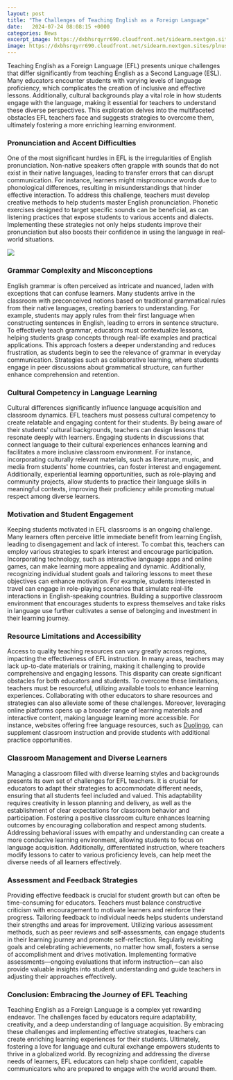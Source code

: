 ```yaml
---
layout: post
title: "The Challenges of Teaching English as a Foreign Language"
date:   2024-07-24 08:08:15 +0000
categories: News
excerpt_image: https://dxbhsrqyrr690.cloudfront.net/sidearm.nextgen.sites/plnusealions.com/images/responsive_2023/default_image.png
image: https://dxbhsrqyrr690.cloudfront.net/sidearm.nextgen.sites/plnusealions.com/images/responsive_2023/default_image.png
---
```


Teaching English as a Foreign Language (EFL) presents unique challenges that differ significantly from teaching English as a Second Language (ESL). Many educators encounter students with varying levels of language proficiency, which complicates the creation of inclusive and effective lessons. Additionally, cultural backgrounds play a vital role in how students engage with the language, making it essential for teachers to understand these diverse perspectives. This exploration delves into the multifaceted obstacles EFL teachers face and suggests strategies to overcome them, ultimately fostering a more enriching learning environment.
### Pronunciation and Accent Difficulties
One of the most significant hurdles in EFL is the irregularities of English pronunciation. Non-native speakers often grapple with sounds that do not exist in their native languages, leading to transfer errors that can disrupt communication. For instance, learners might mispronounce words due to phonological differences, resulting in misunderstandings that hinder effective interaction. To address this challenge, teachers must develop creative methods to help students master English pronunciation. Phonetic exercises designed to target specific sounds can be beneficial, as can listening practices that expose students to various accents and dialects. Implementing these strategies not only helps students improve their pronunciation but also boosts their confidence in using the language in real-world situations.

![](https://dxbhsrqyrr690.cloudfront.net/sidearm.nextgen.sites/plnusealions.com/images/responsive_2023/default_image.png)
### Grammar Complexity and Misconceptions
English grammar is often perceived as intricate and nuanced, laden with exceptions that can confuse learners. Many students arrive in the classroom with preconceived notions based on traditional grammatical rules from their native languages, creating barriers to understanding. For example, students may apply rules from their first language when constructing sentences in English, leading to errors in sentence structure. To effectively teach grammar, educators must contextualize lessons, helping students grasp concepts through real-life examples and practical applications. This approach fosters a deeper understanding and reduces frustration, as students begin to see the relevance of grammar in everyday communication. Strategies such as collaborative learning, where students engage in peer discussions about grammatical structure, can further enhance comprehension and retention.
### Cultural Competency in Language Learning
Cultural differences significantly influence language acquisition and classroom dynamics. EFL teachers must possess cultural competency to create relatable and engaging content for their students. By being aware of their students' cultural backgrounds, teachers can design lessons that resonate deeply with learners. Engaging students in discussions that connect language to their cultural experiences enhances learning and facilitates a more inclusive classroom environment. For instance, incorporating culturally relevant materials, such as literature, music, and media from students' home countries, can foster interest and engagement. Additionally, experiential learning opportunities, such as role-playing and community projects, allow students to practice their language skills in meaningful contexts, improving their proficiency while promoting mutual respect among diverse learners.
### Motivation and Student Engagement
Keeping students motivated in EFL classrooms is an ongoing challenge. Many learners often perceive little immediate benefit from learning English, leading to disengagement and lack of interest. To combat this, teachers can employ various strategies to spark interest and encourage participation. Incorporating technology, such as interactive language apps and online games, can make learning more appealing and dynamic. Additionally, recognizing individual student goals and tailoring lessons to meet these objectives can enhance motivation. For example, students interested in travel can engage in role-playing scenarios that simulate real-life interactions in English-speaking countries. Building a supportive classroom environment that encourages students to express themselves and take risks in language use further cultivates a sense of belonging and investment in their learning journey.
### Resource Limitations and Accessibility
Access to quality teaching resources can vary greatly across regions, impacting the effectiveness of EFL instruction. In many areas, teachers may lack up-to-date materials or training, making it challenging to provide comprehensive and engaging lessons. This disparity can create significant obstacles for both educators and students. To overcome these limitations, teachers must be resourceful, utilizing available tools to enhance learning experiences. Collaborating with other educators to share resources and strategies can also alleviate some of these challenges. Moreover, leveraging online platforms opens up a broader range of learning materials and interactive content, making language learning more accessible. For instance, websites offering free language resources, such as [Duolingo](https://us.edu.vn/en/Duolingo), can supplement classroom instruction and provide students with additional practice opportunities.
### Classroom Management and Diverse Learners
Managing a classroom filled with diverse learning styles and backgrounds presents its own set of challenges for EFL teachers. It is crucial for educators to adapt their strategies to accommodate different needs, ensuring that all students feel included and valued. This adaptability requires creativity in lesson planning and delivery, as well as the establishment of clear expectations for classroom behavior and participation. Fostering a positive classroom culture enhances learning outcomes by encouraging collaboration and respect among students. Addressing behavioral issues with empathy and understanding can create a more conducive learning environment, allowing students to focus on language acquisition. Additionally, differentiated instruction, where teachers modify lessons to cater to various proficiency levels, can help meet the diverse needs of all learners effectively.
### Assessment and Feedback Strategies
Providing effective feedback is crucial for student growth but can often be time-consuming for educators. Teachers must balance constructive criticism with encouragement to motivate learners and reinforce their progress. Tailoring feedback to individual needs helps students understand their strengths and areas for improvement. Utilizing various assessment methods, such as peer reviews and self-assessments, can engage students in their learning journey and promote self-reflection. Regularly revisiting goals and celebrating achievements, no matter how small, fosters a sense of accomplishment and drives motivation. Implementing formative assessments—ongoing evaluations that inform instruction—can also provide valuable insights into student understanding and guide teachers in adjusting their approaches effectively.
### Conclusion: Embracing the Journey of EFL Teaching
Teaching English as a Foreign Language is a complex yet rewarding endeavor. The challenges faced by educators require adaptability, creativity, and a deep understanding of language acquisition. By embracing these challenges and implementing effective strategies, teachers can create enriching learning experiences for their students. Ultimately, fostering a love for language and cultural exchange empowers students to thrive in a globalized world. By recognizing and addressing the diverse needs of learners, EFL educators can help shape confident, capable communicators who are prepared to engage with the world around them.